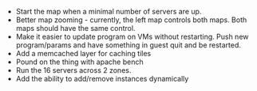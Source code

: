 * Start the map when a minimal number of servers are up.
* Better map zooming - currently, the left map controls both maps. Both maps
  should have the same control.
* Make it easier to update program on VMs without restarting.  Push new
  program/params and have something in guest quit and be restarted.
* Add a memcached layer for caching tiles
* Pound on the thing with apache bench
* Run the 16 servers across 2 zones.
* Add the ability to add/remove instances dynamically
